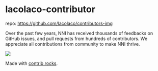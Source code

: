 # lacolaco-contributor
repo: https://github.com/lacolaco/contributors-img
<p>
Over the past few years, NNI has received thousands of feedbacks on GitHub issues, and pull requests from hundreds of contributors. We appreciate all contributions from community to make NNI thrive.
</p>
<a href="https://github.com/microsoft/nni/graphs/contributors">
  <img src="https://contrib.rocks/image?repo=microsoft/nni&max=300&columns=19" />
</a>

Made with [contrib.rocks](https://contrib.rocks).
